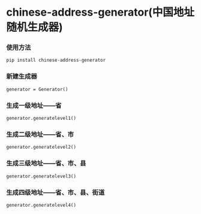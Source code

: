 # chinese-address-generator(中国地址随机生成器)
### 使用方法
    pip install chinese-address-generator
### 新建生成器
    generator = Generator()
### 生成一级地址——省
    generator.generatelevel1()
### 生成二级地址——省、市
    generator.generatelevel2()
### 生成三级地址——省、市、县
    generator.generatelevel3()
### 生成四级地址——省、市、县、街道
    generator.generatelevel4()
